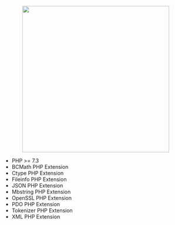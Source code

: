 <p align="center"><a href="https://laravel.com" target="_blank">
    <img src="https://img.youtube.com/vi/LlfcgPVnezk/0.jpg" width="400"></a>
</p>
<div class="content-list">
<ul>
<li>PHP &gt;= 7.3</li>
<li>BCMath PHP Extension</li>
<li>Ctype PHP Extension</li>
<li>Fileinfo PHP Extension</li>
<li>JSON PHP Extension</li>
<li>Mbstring PHP Extension</li>
<li>OpenSSL PHP Extension</li>
<li>PDO PHP Extension</li>
<li>Tokenizer PHP Extension</li>
<li>XML PHP Extension</li>
</ul>
</div>